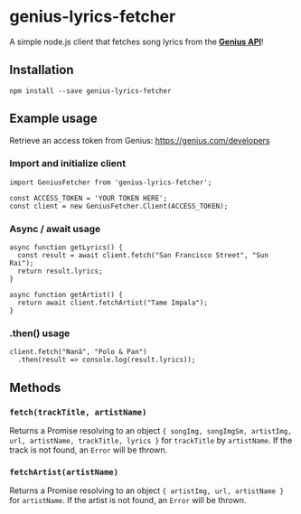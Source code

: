 # genius-lyrics-fetcher

A simple node.js client that fetches song lyrics from the [**Genius API**](https://docs.genius.com/)!

## Installation

```
npm install --save genius-lyrics-fetcher
```

## Example usage

Retrieve an access token from Genius: https://genius.com/developers

### Import and initialize client

```
import GeniusFetcher from 'genius-lyrics-fetcher';

const ACCESS_TOKEN = 'YOUR TOKEN HERE';
const client = new GeniusFetcher.Client(ACCESS_TOKEN);
```

### Async / await usage

```
async function getLyrics() {
  const result = await client.fetch("San Francisco Street", "Sun Rai");
  return result.lyrics;
}
```

```
async function getArtist() {
  return await client.fetchArtist("Tame Impala");
}
```

### .then() usage

```
client.fetch("Nanã", "Polo & Pan")
  .then(result => console.log(result.lyrics));
```

## Methods

### `fetch(trackTitle, artistName)`

Returns a Promise resolving to an object `{ songImg, songImgSm, artistImg, url, artistName, trackTitle, lyrics }` for `trackTitle` by `artistName`. If the track is not found, an `Error` will be thrown.

### `fetchArtist(artistName)`

Returns a Promise resolving to an object `{ artistImg, url, artistName }` for `artistName`. If the artist is not found, an `Error` will be thrown.
